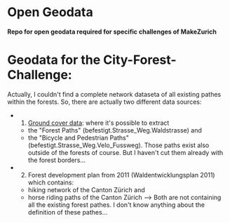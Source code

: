 # Open Geodata
**Repo for open geodata required for specific challenges of MakeZurich**


# Geodata for the **City-Forest-Challenge**:

Actually, I couldn't find a complete network dataseta of all existing pathes within the forests. So, there are actually two different data sources:

- 1. [Ground cover data](https://opendata.swiss/de/dataset/amtliche-vermessung-bodenbedeckung-dm01avzh24): where it's possible to extract 
    
    - the "Forest Paths" (befestigt.Strasse_Weg.Waldstrasse) and 
    - the "Bicycle and Pedestrian Paths" (befestigt.Strasse_Weg.Velo_Fussweg). Those paths exist also outside of the forests of course. But I haven't cut them already with the forest borders...
    
 - 2. Forest development plan from 2011 (Waldentwicklungsplan 2011) which contains:
    - hiking network of the Canton Zürich and
    - horse riding paths of the Canton Zürich
    --> Both are not containing all the existing forest pathes. I don't know anything about the definition of these pathes...



